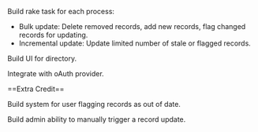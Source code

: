 Build rake task for each process:
* Bulk update: Delete removed records, add new records, flag changed records for updating.
* Incremental update: Update limited number of stale or flagged records.

Build UI for directory.

Integrate with oAuth provider.


==Extra Credit==

Build system for user flagging records as out of date.

Build admin ability to manually trigger a record update.
